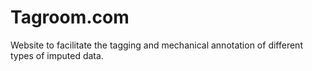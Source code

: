 # Tagroom.com
Website to facilitate the tagging and mechanical annotation of different types of imputed data.
